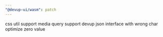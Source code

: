```yaml
---
"@devup-ui/wasm": patch
---
```


css util support media query
support devup json interface with wrong char
optimize zero value
